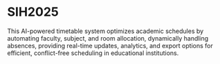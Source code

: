 # SIH2025
This AI-powered timetable system optimizes academic schedules by automating faculty, subject, and room allocation, dynamically handling absences, providing real-time updates, analytics, and export options for efficient, conflict-free scheduling in educational institutions.
